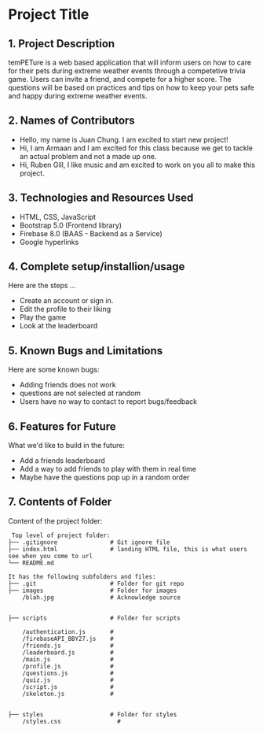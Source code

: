 # Project Title

## 1. Project Description
temPETure is a web based application that will inform users on how to care for their pets during extreme weather events through a competetive trivia game. Users can invite a friend, and compete for a higher score. The questions will be based on practices and tips on how to keep your pets safe and happy during extreme weather events. 

## 2. Names of Contributors
* Hello, my name is Juan Chung. I am excited to start new project!
* Hi, I am Armaan and I am excited for this class because we get to tackle an actual problem and not a made up one.
* Hi, Ruben Gill, I like music and am excited to work on you all to make this project. 
	
## 3. Technologies and Resources Used
* HTML, CSS, JavaScript
* Bootstrap 5.0 (Frontend library)
* Firebase 8.0 (BAAS - Backend as a Service)
* Google hyperlinks

## 4. Complete setup/installion/usage
Here are the steps ...
* Create an account or sign in. 
* Edit the profile to their liking
* Play the game
* Look at the leaderboard 

## 5. Known Bugs and Limitations
Here are some known bugs:
* Adding friends does not work
* questions are not selected at random
* Users have no way to contact to report bugs/feedback

## 6. Features for Future
What we'd like to build in the future:
* Add a friends leaderboard
* Add a way to add friends to play with them in real time
* Maybe have the questions pop up in a random order
	
## 7. Contents of Folder
Content of the project folder:

```
 Top level of project folder: 
├── .gitignore               # Git ignore file
├── index.html               # landing HTML file, this is what users see when you come to url
└── README.md

It has the following subfolders and files:
├── .git                     # Folder for git repo
├── images                   # Folder for images
    /blah.jpg                # Acknowledge source


├── scripts                  # Folder for scripts

    /authentication.js       #
    /firebaseAPI_BBY27.js    #
    /friends.js              #
    /leaderboard.js          #
    /main.js                 #
    /profile.js              #
    /questions.js            #
    /quiz.js                 #
    /script.js               #
    /skeleton.js             #


├── styles                   # Folder for styles
    /styles.css                # 



```


